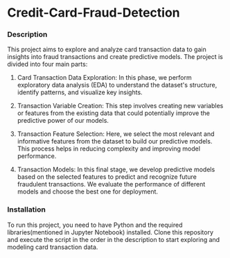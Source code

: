 # Credit-Card-Fraud-Detection

### Description

This project aims to explore and analyze card transaction data to gain insights into fraud transactions and create predictive models. The project is divided into four main parts:

1. Card Transaction Data Exploration: In this phase, we perform exploratory data analysis (EDA) to understand the dataset's structure, identify patterns, and visualize key insights.

2. Transaction Variable Creation: This step involves creating new variables or features from the existing data that could potentially improve the predictive power of our models.

3. Transaction Feature Selection: Here, we select the most relevant and informative features from the dataset to build our predictive models. This process helps in reducing complexity and improving model performance.

4. Transaction Models: In this final stage, we develop predictive models based on the selected features to predict and recognize future fraudulent transactions. We evaluate the performance of different models and choose the best one for deployment.

### Installation
To run this project, you need to have Python and the required libraries(mentioned in Jupyter Notebook) installed. Clone this repository and execute the script in the order in the description to start exploring and modeling card transaction data.

